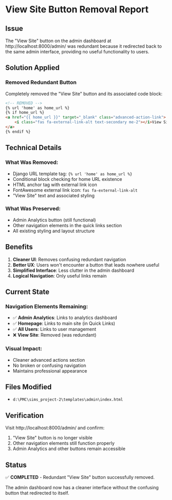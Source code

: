 # View Site Button Removal Report

## Issue
The "View Site" button on the admin dashboard at http://localhost:8000/admin/ was redundant because it redirected back to the same admin interface, providing no useful functionality to users.

## Solution Applied

### Removed Redundant Button
Completely removed the "View Site" button and its associated code block:

```html
<!-- REMOVED -->
{% url 'home' as home_url %}
{% if home_url %}
<a href="{{ home_url }}" target="_blank" class="advanced-action-link">
    <i class="fas fa-external-link-alt text-secondary me-2"></i>View Site
</a>
{% endif %}
```

## Technical Details

### What Was Removed:
- Django URL template tag: `{% url 'home' as home_url %}`
- Conditional block checking for home URL existence
- HTML anchor tag with external link icon
- FontAwesome external link icon: `fas fa-external-link-alt`
- "View Site" text and associated styling

### What Was Preserved:
- Admin Analytics button (still functional)
- Other navigation elements in the quick links section
- All existing styling and layout structure

## Benefits

1. **Cleaner UI**: Removes confusing redundant navigation
2. **Better UX**: Users won't encounter a button that leads nowhere useful
3. **Simplified Interface**: Less clutter in the admin dashboard
4. **Logical Navigation**: Only useful links remain

## Current State

### Navigation Elements Remaining:
- ✅ **Admin Analytics**: Links to analytics dashboard
- ✅ **Homepage**: Links to main site (in Quick Links)
- ✅ **All Users**: Links to user management
- ❌ **View Site**: Removed (was redundant)

### Visual Impact:
- Cleaner advanced actions section
- No broken or confusing navigation
- Maintains professional appearance

## Files Modified
- `d:\PMC\sims_project-2\templates\admin\index.html`

## Verification
Visit http://localhost:8000/admin/ and confirm:
1. "View Site" button is no longer visible
2. Other navigation elements still function properly
3. Admin Analytics and other buttons remain accessible

## Status
✅ **COMPLETED** - Redundant "View Site" button successfully removed.

The admin dashboard now has a cleaner interface without the confusing button that redirected to itself.
